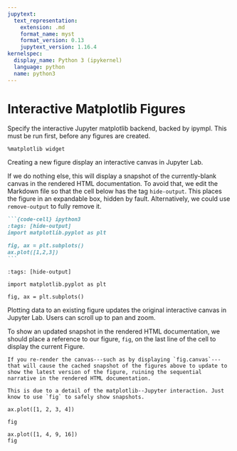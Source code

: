 ```yaml
---
jupytext:
  text_representation:
    extension: .md
    format_name: myst
    format_version: 0.13
    jupytext_version: 1.16.4
kernelspec:
  display_name: Python 3 (ipykernel)
  language: python
  name: python3
---
```


# Interactive Matplotlib Figures

Specify the interactive Jupyter matplotlib backend, backed by ipympl. This must be run first, before any figures are created.

```{code-cell} ipython3
%matplotlib widget
```

Creating a new figure display an interactive canvas in Jupyter Lab.

If we do nothing else, this will display a snapshot of the currently-blank canvas in the rendered HTML documentation. To avoid that, we edit the Markdown file so that the cell below has the tag `hide-output`. This places the figure in an expandable box, hidden by fault. Alternatively, we could use `remove-output` to fully remove it.

````markdown
```{code-cell} ipython3
:tags: [hide-output]
import matplotlib.pyplot as plt

fig, ax = plt.subplots()
ax.plot([1,2,3])
```
````

```{code-cell} ipython3
:tags: [hide-output]

import matplotlib.pyplot as plt

fig, ax = plt.subplots()
```

Plotting data to an existing figure updates the original interactive canvas in Jupyter Lab. Users can scroll up to pan and zoom.

To show an updated snapshot in the rendered HTML documentation, we should place a reference to our figure, `fig`, on the last line of the cell to display the current Figure.

```{caution}
If you re-render the canvas---such as by displaying `fig.canvas`---that will cause the cached snapshot of the figures above to update to show the latest version of the figure, ruining the sequential narrative in the rendered HTML documentation.

This is due to a detail of the matplotlib--Jupyter interaction. Just know to use `fig` to safely show snapshots.
```

```{code-cell} ipython3
ax.plot([1, 2, 3, 4])
```

```{code-cell} ipython3
fig
```

```{code-cell} ipython3
ax.plot([1, 4, 9, 16])
fig
```
